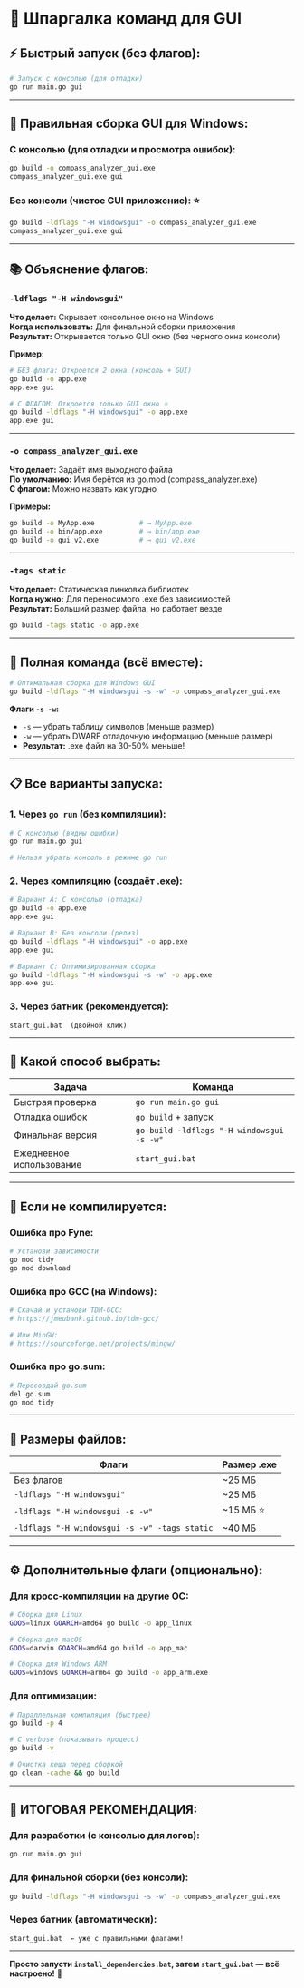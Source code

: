 # 🎯 Шпаргалка команд для GUI

## ⚡ Быстрый запуск (без флагов):

```bash
# Запуск с консолью (для отладки)
go run main.go gui
```

---

## 🎨 Правильная сборка GUI для Windows:

### **С консолью** (для отладки и просмотра ошибок):
```bash
go build -o compass_analyzer_gui.exe
compass_analyzer_gui.exe gui
```

### **Без консоли** (чистое GUI приложение): ⭐
```bash
go build -ldflags "-H windowsgui" -o compass_analyzer_gui.exe
compass_analyzer_gui.exe gui
```

---

## 📚 Объяснение флагов:

### `-ldflags "-H windowsgui"`
**Что делает:** Скрывает консольное окно на Windows  
**Когда использовать:** Для финальной сборки приложения  
**Результат:** Открывается только GUI окно (без черного окна консоли)

**Пример:**
```bash
# БЕЗ флага: Откроется 2 окна (консоль + GUI)
go build -o app.exe
app.exe gui

# С ФЛАГОМ: Откроется только GUI окно ⭐
go build -ldflags "-H windowsgui" -o app.exe
app.exe gui
```

---

### `-o compass_analyzer_gui.exe`
**Что делает:** Задаёт имя выходного файла  
**По умолчанию:** Имя берётся из go.mod (compass_analyzer.exe)  
**С флагом:** Можно назвать как угодно

**Примеры:**
```bash
go build -o MyApp.exe           # → MyApp.exe
go build -o bin/app.exe         # → bin/app.exe
go build -o gui_v2.exe          # → gui_v2.exe
```

---

### `-tags static`
**Что делает:** Статическая линковка библиотек  
**Когда нужно:** Для переносимого .exe без зависимостей  
**Результат:** Больший размер файла, но работает везде

```bash
go build -tags static -o app.exe
```

---

## 🚀 Полная команда (всё вместе):

```bash
# Оптимальная сборка для Windows GUI
go build -ldflags "-H windowsgui -s -w" -o compass_analyzer_gui.exe
```

**Флаги `-s -w`:**
- `-s` — убрать таблицу символов (меньше размер)
- `-w` — убрать DWARF отладочную информацию (меньше размер)
- **Результат:** .exe файл на 30-50% меньше!

---

## 📋 Все варианты запуска:

### 1. Через `go run` (без компиляции):
```bash
# С консолью (видны ошибки)
go run main.go gui

# Нельзя убрать консоль в режиме go run
```

### 2. Через компиляцию (создаёт .exe):
```bash
# Вариант A: С консолью (отладка)
go build -o app.exe
app.exe gui

# Вариант B: Без консоли (релиз)
go build -ldflags "-H windowsgui" -o app.exe
app.exe gui

# Вариант C: Оптимизированная сборка
go build -ldflags "-H windowsgui -s -w" -o app.exe
app.exe gui
```

### 3. Через батник (рекомендуется):
```
start_gui.bat  (двойной клик)
```

---

## 🎯 Какой способ выбрать:

| Задача | Команда |
|--------|---------|
| Быстрая проверка | `go run main.go gui` |
| Отладка ошибок | `go build` + запуск |
| Финальная версия | `go build -ldflags "-H windowsgui -s -w"` |
| Ежедневное использование | `start_gui.bat` |

---

## 🐛 Если не компилируется:

### Ошибка про Fyne:
```bash
# Установи зависимости
go mod tidy
go mod download
```

### Ошибка про GCC (на Windows):
```bash
# Скачай и установи TDM-GCC:
# https://jmeubank.github.io/tdm-gcc/

# Или MinGW:
# https://sourceforge.net/projects/mingw/
```

### Ошибка про go.sum:
```bash
# Пересоздай go.sum
del go.sum
go mod tidy
```

---

## 💾 Размеры файлов:

| Флаги | Размер .exe |
|-------|-------------|
| Без флагов | ~25 МБ |
| `-ldflags "-H windowsgui"` | ~25 МБ |
| `-ldflags "-H windowsgui -s -w"` | ~15 МБ ⭐ |
| `-ldflags "-H windowsgui -s -w" -tags static` | ~40 МБ |

---

## ⚙️ Дополнительные флаги (опционально):

### Для кросс-компиляции на другие ОС:
```bash
# Сборка для Linux
GOOS=linux GOARCH=amd64 go build -o app_linux

# Сборка для macOS
GOOS=darwin GOARCH=amd64 go build -o app_mac

# Сборка для Windows ARM
GOOS=windows GOARCH=arm64 go build -o app_arm.exe
```

### Для оптимизации:
```bash
# Параллельная компиляция (быстрее)
go build -p 4

# С verbose (показывать процесс)
go build -v

# Очистка кеша перед сборкой
go clean -cache && go build
```

---

## 🎯 ИТОГОВАЯ РЕКОМЕНДАЦИЯ:

### Для разработки (с консолью для логов):
```bash
go run main.go gui
```

### Для финальной сборки (без консоли):
```bash
go build -ldflags "-H windowsgui -s -w" -o compass_analyzer_gui.exe
```

### Через батник (автоматически):
```
start_gui.bat  ← уже с правильными флагами!
```

---

**Просто запусти `install_dependencies.bat`, затем `start_gui.bat` — всё настроено!** 🚀

